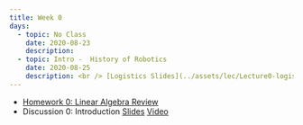```yaml
---
title: Week 0
days:
  - topic: No Class
    date: 2020-08-23
    description:
  - topic: Intro -  History of Robotics
    date: 2020-08-25
    description: <br /> [Logistics Slides](../assets/lec/Lecture0-logistics.pdf) <br /> [Lecture Slides](../assets/lec/Lecture0-RobotHistory.pdf)
---
```

- [Homework 0: Linear Algebra Review](../assets/hw/hw0.zip)
- Discussion 0: Introduction [Slides](../assets/discussions/Discussion_0_Slides.pdf) <a href="https://youtu.be/L49MIm8WkXM">Video</a>